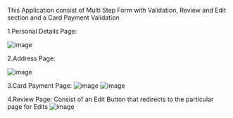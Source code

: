 This Application consist of Multi Step Form with Validation, Review and Edit section and a Card Payment Validation

1.Personal Details Page:

![image](https://user-images.githubusercontent.com/75611417/191941897-43a33b1b-b4fd-4e60-9833-9e7f62b10a37.png)

2.Address Page:

![image](https://user-images.githubusercontent.com/75611417/191942145-1ca7703b-1a51-44e4-9b59-769d96d69721.png)

3.Card Payment Page:
![image](https://user-images.githubusercontent.com/75611417/191942559-60d46eff-c651-4ce9-92d3-f85d77c1bfe1.png)
![image](https://user-images.githubusercontent.com/75611417/191942720-35db9844-2519-4117-98a5-41117a958082.png)

4.Review Page: Consist of an Edit Button that redirects to the particular page for Edits
![image](https://user-images.githubusercontent.com/75611417/191942850-d390f90c-2671-43aa-9fa5-14f218b9939c.png)



